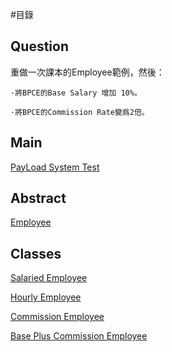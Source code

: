 #目錄

## Question
重做一次課本的Employee範例，然後：

    ·將BPCE的Base Salary 增加 10%。
    
    ·將BPCE的Commission Rate變爲2倍。

## Main
[PayLoad System Test](https://raw.githubusercontent.com/Arick1995/JavaHomeWorks_2/master/HW1/PayrollSystemTest.md)

## Abstract
[Employee](https://raw.githubusercontent.com/Arick1995/JavaHomeWorks_2/master/HW1/Employee.md)

## Classes
[Salaried Employee](https://raw.githubusercontent.com/Arick1995/JavaHomeWorks_2/master/HW1/SalariedEmployee.md)

[Hourly Employee](https://raw.githubusercontent.com/Arick1995/JavaHomeWorks_2/master/HW1/HourlyEmployee.md)

[Commission Employee](https://raw.githubusercontent.com/Arick1995/JavaHomeWorks_2/master/HW1/CommissionEmployee.md)

[Base Plus Commission Employee](https://raw.githubusercontent.com/Arick1995/JavaHomeWorks_2/master/HW1/BasePlusCommissionEmployee.md)
